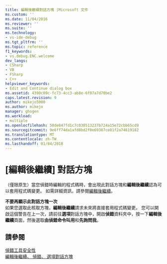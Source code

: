 ```yaml
---
title: 編輯後繼續對話方塊 |Microsoft 文件
ms.custom: ''
ms.date: 11/04/2016
ms.reviewer: ''
ms.suite: ''
ms.technology:
- vs-ide-debug
ms.tgt_pltfrm: ''
ms.topic: reference
f1_keywords:
- vs.debug.ENC.welcome
dev_langs:
- CSharp
- VB
- FSharp
- C++
helpviewer_keywords:
- Edit and Continue dialog box
ms.assetid: 4390c09c-fc73-4cc3-ab8e-6f07a7d70be2
caps.latest.revision: 9
author: mikejo5000
ms.author: mikejo
manager: ghogen
ms.workload:
- multiple
ms.openlocfilehash: 50de847fd1c7c030513237b724a15e72cbb65cd9
ms.sourcegitcommit: 9e6ff74da1afd8bd2f0e69387ce81f2a74619182
ms.translationtype: MT
ms.contentlocale: zh-TW
ms.lasthandoff: 01/04/2018
---
```

# <a name="edit-and-continue-dialog-box"></a>[編輯後繼續] 對話方塊
（僅限原生）當您偵錯時編輯的程式碼時，會出現此對話方塊和**編輯後繼續**認為可以套用程式碼變更。 如需詳細資訊，請參閱[編輯後繼續](../debugger/edit-and-continue.md)。  
  
 **不要再顯示此對話方塊一次**  
 如果您選取此核取方塊，**編輯後繼續**請求未來將直接套用程式碼變更。 您可以開啟這個警告在上一次，請前往**選項**對話方塊中，開啟**偵錯**資料夾中，按一下**編輯後繼續**頁面，然後選取**由偵錯命令叫用**和**先詢問我**。  
  
## <a name="see-also"></a>請參閱  
 [偵錯工具安全性](../debugger/debugger-security.md)   
 [編輯後繼續、 偵錯、 選項對話方塊](http://msdn.microsoft.com/Library/009d225f-ef65-463f-a146-e4c518f86103)